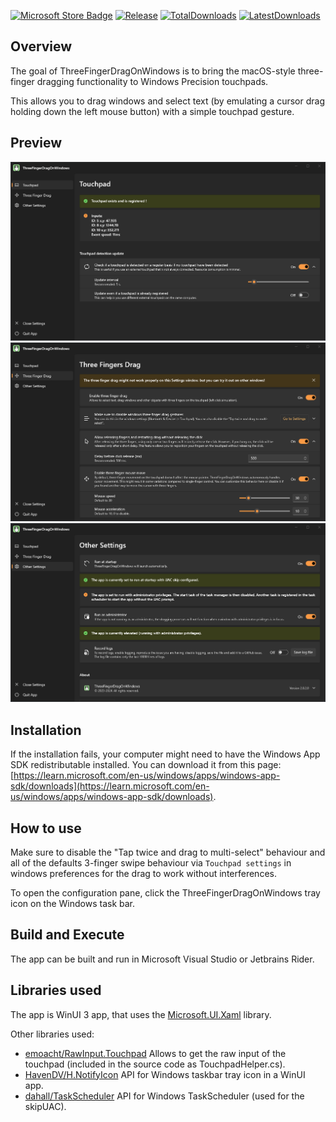 [![Microsoft Store Badge](https://img.shields.io/badge/Microsoft%20Store-005FB8?logo=microsoftstore&logoColor=fff&style=flat)](https://apps.microsoft.com/detail/9MSX91WQCM2V?)
[![Release](https://img.shields.io/github/v/release/clementgre/ThreeFingerDragOnWindows?label=Download%20version)](https://github.com/clementgre/ThreeFingerDragOnWindows/releases/latest)
[![TotalDownloads](https://img.shields.io/github/downloads/clementgre/ThreeFingerDragOnWindows/total)](https://github.com/clementgre/ThreeFingerDragOnWindows/releases/latest)
[![LatestDownloads](https://img.shields.io/github/downloads/clementgre/ThreeFingerDragOnWindows/latest/total)](https://github.com/clementgre/ThreeFingerDragOnWindows/releases/latest)

## Overview

The goal of ThreeFingerDragOnWindows is to bring the macOS-style three-finger dragging functionality to Windows Precision touchpads.

This allows you to drag windows and select text (by emulating a cursor drag holding down the left mouse button) with a simple touchpad gesture.

## Preview
<p align="center">
  <img src='https://raw.githubusercontent.com/ClementGre/ThreeFingerDragOnWindows/main/ThreeFingerDragOnWindows/Assets/Screenshot-1.png' alt="App screenshot: Touchpad tab" width='700'>
  <img src='https://raw.githubusercontent.com/ClementGre/ThreeFingerDragOnWindows/main/ThreeFingerDragOnWindows/Assets/Screenshot-2.png' alt="App screenshot: Three Fingers Drag tab" width='700'>
  <img src='https://raw.githubusercontent.com/ClementGre/ThreeFingerDragOnWindows/main/ThreeFingerDragOnWindows/Assets/Screenshot-3.png' alt="App screenshot: Other Settings tab" width='700'>
</p>

## Installation

If the installation fails, your computer might need to have the Windows App SDK redistributable installed. You can download it from this page: [https://learn.microsoft.com/en-us/windows/apps/windows-app-sdk/downloads](https://learn.microsoft.com/en-us/windows/apps/windows-app-sdk/downloads).

## How to use

Make sure to disable the "Tap twice and drag to multi-select" behaviour and all of the defaults 3-finger swipe behaviour
via ``Touchpad settings`` in windows preferences for the drag to work without interferences.

To open the configuration pane, click the ThreeFingerDragOnWindows tray icon on the Windows task bar.

## Build and Execute

The app can be built and run in Microsoft Visual Studio or Jetbrains Rider.

## Libraries used

The app is WinUI 3 app, that uses the [Microsoft.UI.Xaml](https://docs.microsoft.com/en-us/windows/apps/winui/winui3/) library.

Other libraries used:
- [emoacht/RawInput.Touchpad](https://github.com/emoacht/RawInput.Touchpad) Allows to get the raw input of the touchpad (included in the source code as TouchpadHelper.cs).
- [HavenDV/H.NotifyIcon](https://github.com/HavenDV/H.NotifyIcon) API for Windows taskbar tray icon in a WinUI app.
- [dahall/TaskScheduler](https://github.com/dahall/TaskScheduler) API for Windows TaskScheduler (used for the skipUAC).
